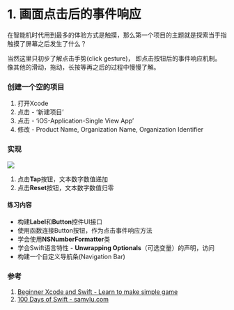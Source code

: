 # 1. 画面点击后的事件响应

在智能机时代用到最多的体验方式是触摸，那么第一个项目的主题就是探索当手指触摸了屏幕之后发生了什么？

当然这里只初步了解点击手势(click gesture)， 即点击按钮后的事件响应机制。像其他的滑动，拖动，长按等再之后的过程中慢慢了解。

### 创建一个空的项目

1. 打开Xcode
2. 点击 - ‘新建项目’
3. 点击 - ‘iOS-Application-Single View App’
4. 修改 - Product Name, Organization Name, Organization Identifier

### 实现

![](http://samvlu.com/images/2015-08-04-tap-counter.gif)

1. 点击**Tap**按钮，文本数字数值递加
2. 点击**Reset**按钮，文本数字数值归零

#### 练习内容
* 构建**Label**和**Button**控件UI接口
* 使用函数连接Button按钮，作为点击事件响应方法
* 学会使用**NSNumberFormatter**类
* 学会Swift语言特性 - **Unwrapping Optionals**（可选变量）的声明，访问
* 构建一个自定义导航条(Navigation Bar)

### 参考
1. [Beginner Xcode and Swift - Learn to make simple game](https://www.youtube.com/watch?v=pTdI7uVbiBg)
2. [100 Days of Swift - samvlu.com](http://samvlu.com/)